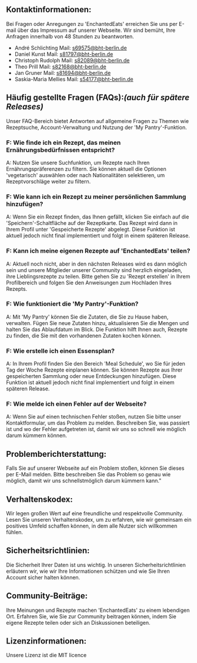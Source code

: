 ## Kontaktinformationen: 
Bei Fragen oder Anregungen zu 'EnchantedEats' erreichen Sie uns per E-mail über das Impressum auf unserer Webseite.
Wir sind bemüht, Ihre Anfragen innerhalb von 48 Stunden zu beantworten.

+ André Schlichting Mail:     s69575@bht-berlin.de
+ Daniel Kunst Mail:          s81797@bht-berlin.de
+ Christoph Rudolph Mail:     s82089@bht-berlin.de
+ Theo Prill Mail:            s82168@bht-berlin.de
+ Jan Gruner Mail:            s81694@bht-berlin.de
+ Saskia-Maria Mellies Mail:  s54177@bht-berlin.de
<!-- blank line -->
## Häufig gestellte Fragen (FAQs):_(auch für spätere Releases)_ 
Unser FAQ-Bereich bietet Antworten auf allgemeine Fragen zu Themen wie Rezeptsuche, Account-Verwaltung und Nutzung der 'My Pantry'-Funktion. 
### F: Wie finde ich ein Rezept, das meinen Ernährungsbedürfnissen entspricht?

   A: Nutzen Sie unsere Suchfunktion, um Rezepte nach Ihren Ernährungspräferenzen zu filtern. Sie können aktuell die Optionen 'vegetarisch' auswählen oder nach Nationalitäten selektieren, um Rezeptvorschläge weiter zu filtern.
   
### F: Wie kann ich ein Rezept zu meiner persönlichen Sammlung hinzufügen?

   A: Wenn Sie ein Rezept finden, das Ihnen gefällt, klicken Sie einfach auf die 'Speichern'-Schaltfläche auf der Rezeptkarte. Das Rezept wird dann in
      Ihrem Profil unter 'Gespeicherte Rezepte' abgelegt. Diese Funktion ist aktuell jedoch nicht final implementiert und folgt in einem späteren Release.

### F: Kann ich meine eigenen Rezepte auf 'EnchantedEats' teilen?

   A: Aktuell noch nicht, aber in den nächsten Releases wird es dann möglich sein und unsere Mitglieder unserer Community sind herzlich eingeladen, ihre
      Lieblingsrezepte zu teilen. Bitte gehen Sie zu 'Rezept erstellen' in Ihrem Profilbereich und folgen Sie den Anweisungen zum Hochladen Ihres Rezepts.

### F: Wie funktioniert die 'My Pantry'-Funktion?

   A: Mit 'My Pantry' können Sie die Zutaten, die Sie zu Hause haben, verwalten. Fügen Sie neue Zutaten hinzu, aktualisieren Sie die Mengen und halten Sie das Ablaufdatum im Blick. Die Funktion hilft Ihnen auch, Rezepte zu finden, die Sie mit den vorhandenen Zutaten kochen können.

### F: Wie erstelle ich einen Essensplan?

   A: In Ihrem Profil finden Sie den Bereich 'Meal Schedule', wo Sie für jeden Tag der Woche Rezepte einplanen können. Sie können Rezepte aus Ihrer gespeicherten Sammlung oder neue Entdeckungen hinzufügen. Diese Funktion ist aktuell jedoch nicht final implementiert und folgt in einem späteren Release.

### F: Wie melde ich einen Fehler auf der Webseite?
 
   A: Wenn Sie auf einen technischen Fehler stoßen, nutzen Sie bitte unser Kontaktformular, um das Problem zu melden. Beschreiben Sie, was passiert ist und wo der Fehler aufgetreten ist, damit wir uns so schnell wie möglich darum kümmern können.
<!-- blank line -->
## Problemberichterstattung: 
Falls Sie auf unserer Webseite auf ein Problem stoßen, können Sie dieses per E-Mail melden. Bitte beschreiben Sie das Problem so genau wie möglich, damit wir uns  schnellstmöglich darum kümmern kann."
<!-- blank line -->
## Verhaltenskodex: 
Wir legen großen Wert auf eine freundliche und respektvolle Community. Lesen Sie unseren Verhaltenskodex, um zu erfahren, wie wir gemeinsam ein positives Umfeld schaffen können, in dem alle Nutzer sich willkommen fühlen.
<!-- blank line -->
## Sicherheitsrichtlinien: 
Die Sicherheit Ihrer Daten ist uns wichtig. In unseren Sicherheitsrichtlinien erläutern wir, wie wir Ihre Informationen schützen und wie Sie Ihren Account sicher halten können.
<!-- blank line -->
## Community-Beiträge: 
Ihre Meinungen und Rezepte machen 'EnchantedEats' zu einem lebendigen Ort. Erfahren Sie, wie Sie zur Community beitragen können, indem Sie eigene Rezepte teilen oder sich an Diskussionen beteiligen.
<!-- blank line -->
## Lizenzinformationen: 
Unsere Lizenz ist die MIT licence
